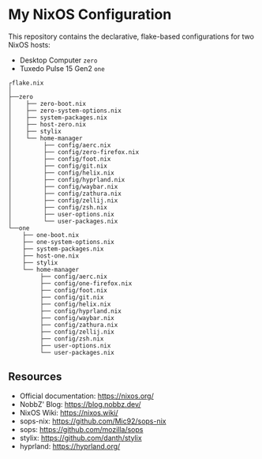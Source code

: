 # My NixOS Configuration

This repository contains the declarative, flake-based configurations for two NixOS hosts:
 - Desktop Computer `zero`
 - Tuxedo Pulse 15 Gen2 `one`

```
┌flake.nix
│
├──zero
│    ├── zero-boot.nix
│    ├── zero-system-options.nix
│    ├── system-packages.nix
│    ├── host-zero.nix
│    ├── stylix 
│    └── home-manager
│         ├── config/aerc.nix
│         ├── config/zero-firefox.nix
│         ├── config/foot.nix
│         ├── config/git.nix
│         ├── config/helix.nix
│         ├── config/hyprland.nix
│         ├── config/waybar.nix
│         ├── config/zathura.nix
│         ├── config/zellij.nix
│         ├── config/zsh.nix
│         ├── user-options.nix
│         └── user-packages.nix
└──one
    ├── one-boot.nix
    ├── one-system-options.nix
    ├── system-packages.nix
    ├── host-one.nix
    ├── stylix 
    └── home-manager
         ├── config/aerc.nix
         ├── config/one-firefox.nix
         ├── config/foot.nix
         ├── config/git.nix
         ├── config/helix.nix
         ├── config/hyprland.nix
         ├── config/waybar.nix
         ├── config/zathura.nix
         ├── config/zellij.nix
         ├── config/zsh.nix
         ├── user-options.nix
         └── user-packages.nix
```

## Resources

- Official documentation: https://nixos.org/
- NobbZ' Blog: https://blog.nobbz.dev/
- NixOS Wiki: https://nixos.wiki/
- sops-nix: https://github.com/Mic92/sops-nix
- sops: https://github.com/mozilla/sops 
- stylix: https://github.com/danth/stylix
- hyprland: https://hyprland.org/
